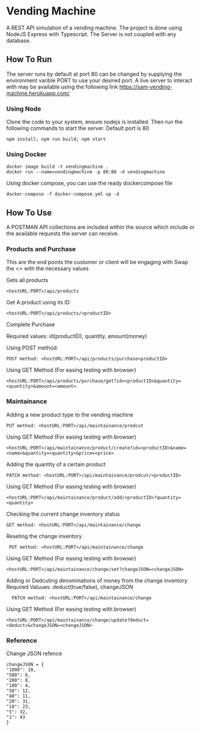 # Vending Machine
 A REST API simulation of a vending machine. The project is done using NodeJS Express with Typescript. The Server is not coupled with any database.

## How To Run
 The server runs by default at port 80 can be changed by supplying the environment varible PORT to use your desired port.
 A live server to interact with may be available using the following link https://sam-vending-machine.herokuapp.com/

### Using Node 
 Clone the code to your system, ensure nodejs is installed. Then run the  following commands to start the server. Default port is 80

    npm install; npm run build; npm start
### Using Docker
    docker image build -t vendingmachine .
    docker run --name=vendingmachine -p 80:80 -d vendingmachine
  Using docker compose, you can use the ready dockercompose file

    docker-compose -f docker-compose.yml up -d

## How To Use
 A POSTMAN API collections are included within the source which include or the available requests the server can receive.

### Products and Purchase
 This are the end points the customer or client will be engaging with
 Swap the <> with the necessary values

  Gets all products

    <hostURL:PORT>/api/products

 Get A product using its ID

    <hostURL:PORT>/api/products/<productID>
    
 Complete Purchase 
 
 Required values: id(productID), quantity, amount(money)
 
 Using POST method:
    
    POST method: <hostURL:PORT>/api/products/purchase<productID>

Using GET Method (For easing testing with browser)

    <hostURL:PORT>/api/products/purchase/get?id=<productID>&quantity=<quantity>&amount=<amount>

### Maintainance
 Adding a new product type  to the vending machine

    PUT method: <hostURL:PORT>/api/maintainance/prodcut

Using GET Method (For easing testing with browser)

    <hostURL:PORT>/api/maintainance/product/create?id=<productID>&name=<name>&quantity=<quantity>&price=<price>


 Adding the quantity of a certain product

    PATCH method: <hostURL:PORT>/api/maintainance/prodcut/<productID>

Using GET Method (For easing testing with browser)

    <hostURL:PORT>/api/maintainance/product/add/<productID>?quantity=<quantity>


 Checking the current change inventory status
    
    GET method: <hostURL:PORT>/api/maintainance/change

 Reseting the change inventory

     PUT method: <hostURL:PORT>/api/maintainance/change

Using GET Method (For easing testing with browser)

    <hostURL:PORT>/api/maintainance/change/set?changeJSON=<changeJSON>


 Adding or Dedcuting denominations of money from the change inventory
 Required Valuues: deduct(true/false), changeJSON

      PATCH method: <hostURL:PORT>/api/maintainance/change

Using GET Method (For easing testing with browser)

    <hostURL:PORT>/api/maintainance/change/update?deduct=<deduct>&changeJSON=<changeJSON>


### Reference
 Change JSON refence

    changeJSON = {
    "1000": 10,
    "500": 6,
    "200": 8,
    "100": 4,
    "50": 12,
    "40": 11,
    "20": 31,
    "10": 23,
    "5": 32,
    "1": 43
    }





